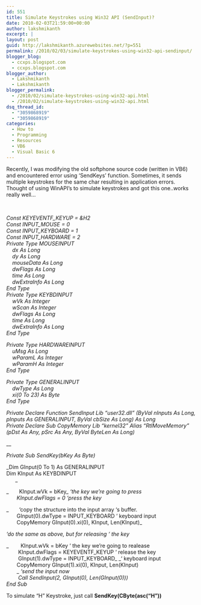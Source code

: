 ```yaml
---
id: 551
title: Simulate Keystrokes using Win32 API (SendInput)?
date: 2010-02-03T21:59:00+00:00
author: lakshmikanth
excerpt: |
layout: post
guid: http://lakshmikanth.azurewebsites.net/?p=551
permalink: /2010/02/03/simulate-keystrokes-using-win32-api-sendinput/
blogger_blog:
  - ccxps.blogspot.com
  - ccxps.blogspot.com
blogger_author:
  - Lakshmikanth
  - Lakshmikanth
blogger_permalink:
  - /2010/02/simulate-keystrokes-using-win32-api.html
  - /2010/02/simulate-keystrokes-using-win32-api.html
dsq_thread_id:
  - "3059868919"
  - "3059868919"
categories:
  - How to
  - Programming
  - Resources
  - VB6
  - Visual Basic 6
---
```

Recently, I was modifying the old softphone source code (written in VB6) and encountered error using ‘SendKeys’ function. Sometimes, it sends multiple keystrokes for the same char resulting in application errors. Thought of using WinAPI’s to simulate keystrokes and got this one..works really well…

 

_Const KEYEVENTF_KEYUP = &H2  
Const INPUT_MOUSE = 0  
Const INPUT_KEYBOARD = 1  
Const INPUT_HARDWARE = 2  
Private Type MOUSEINPUT  
    dx As Long  
    dy As Long  
    mouseData As Long  
    dwFlags As Long  
    time As Long  
    dwExtraInfo As Long  
End Type  
Private Type KEYBDINPUT  
    wVk As Integer  
    wScan As Integer  
    dwFlags As Long  
    time As Long  
    dwExtraInfo As Long  
End Type_ 

_Private Type HARDWAREINPUT  
    uMsg As Long  
    wParamL As Integer  
    wParamH As Integer  
End Type_ 

_Private Type GENERALINPUT  
    dwType As Long  
    xi(0 To 23) As Byte  
End Type_ 

_Private Declare Function SendInput Lib &#8220;user32.dll&#8221; (ByVal nInputs As Long, pInputs As GENERALINPUT, ByVal cbSize As Long) As Long  
Private Declare Sub CopyMemory Lib &#8220;kernel32&#8221; Alias &#8220;RtlMoveMemory&#8221; (pDst As Any, pSrc As Any, ByVal ByteLen As Long)_

__

_Private Sub SendKey(bKey As Byte)_ 

_Dim GInput(0 To 1) As GENERALINPUT  
Dim KInput As KEYBDINPUT  
      _ 

_       KInput.wVk = bKey_ _&#8216;the key we&#8217;re going to press  
       KInput.dwFlags = 0 &#8216;press the key_ 

_       &#8216;copy the structure into the input array &#8216;s buffer.  
       GInput(0).dwType = INPUT_KEYBOARD &#8216; keyboard input  
       CopyMemory GInput(0).xi(0), KInput, Len(KInput)_ 

_&#8216;do the same as above, but for releasing &#8216; the key_ 

_        KInput.wVk = bKey &#8216; the key we&#8217;re going to realease  
        KInput.dwFlags = KEYEVENTF_KEYUP &#8216; release the key  
        GInput(1).dwType = INPUT_KEYBOARD_ _&#8216; keyboard input  
       CopyMemory GInput(1).xi(0), KInput, Len(KInput)  
       _ _&#8216;send the input now  
        Call SendInput(2, GInput(0), Len(GInput(0)))  
End Sub_

To simulate “H” Keystroke, just call **SendKey(CByte(asc(“H”))**